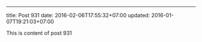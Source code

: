 ---
title: Post 931
date: 2016-02-06T17:55:32+07:00
updated: 2016-01-07T19:21:03+07:00

This is content of post 931